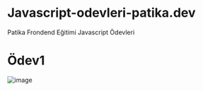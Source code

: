 # Javascript-odevleri-patika.dev
Patika Frondend Eğitimi Javascript Ödevleri

# Ödev1
![image](C:\Users\ASUS\Desktop/Odev1.png)
